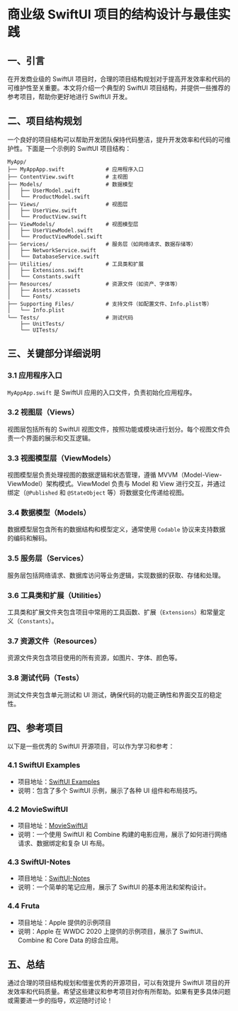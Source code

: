 # 商业级 SwiftUI 项目的结构设计与最佳实践

## 一、引言

在开发商业级的 SwiftUI 项目时，合理的项目结构规划对于提高开发效率和代码的可维护性至关重要。本文将介绍一个典型的 SwiftUI 项目结构，并提供一些推荐的参考项目，帮助你更好地进行 SwiftUI 开发。

## 二、项目结构规划

一个良好的项目结构可以帮助开发团队保持代码整洁，提升开发效率和代码的可维护性。下面是一个示例的 SwiftUI 项目结构：

```plaintext
MyApp/
├── MyAppApp.swift             # 应用程序入口
├── ContentView.swift          # 主视图
├── Models/                    # 数据模型
│   ├── UserModel.swift
│   └── ProductModel.swift
├── Views/                     # 视图层
│   ├── UserView.swift
│   └── ProductView.swift
├── ViewModels/                # 视图模型层
│   ├── UserViewModel.swift
│   └── ProductViewModel.swift
├── Services/                  # 服务层（如网络请求、数据存储等）
│   ├── NetworkService.swift
│   └── DatabaseService.swift
├── Utilities/                 # 工具类和扩展
│   ├── Extensions.swift
│   └── Constants.swift
├── Resources/                 # 资源文件（如资产、字体等）
│   ├── Assets.xcassets
│   └── Fonts/
├── Supporting Files/          # 支持文件（如配置文件、Info.plist等）
│   └── Info.plist
└── Tests/                     # 测试代码
    ├── UnitTests/
    └── UITests/
```

## 三、关键部分详细说明

### 3.1 应用程序入口

`MyAppApp.swift` 是 SwiftUI 应用的入口文件，负责初始化应用程序。

### 3.2 视图层（Views）

视图层包括所有的 SwiftUI 视图文件，按照功能或模块进行划分。每个视图文件负责一个界面的展示和交互逻辑。

### 3.3 视图模型层（ViewModels）

视图模型层负责处理视图的数据逻辑和状态管理，遵循 MVVM（Model-View-ViewModel）架构模式。ViewModel 负责与 Model 和 View 进行交互，并通过绑定（`@Published` 和 `@StateObject` 等）将数据变化传递给视图。

### 3.4 数据模型（Models）

数据模型层包含所有的数据结构和模型定义，通常使用 `Codable` 协议来支持数据的编码和解码。

### 3.5 服务层（Services）

服务层包括网络请求、数据库访问等业务逻辑，实现数据的获取、存储和处理。

### 3.6 工具类和扩展（Utilities）

工具类和扩展文件夹包含项目中常用的工具函数、扩展（`Extensions`）和常量定义（`Constants`）。

### 3.7 资源文件（Resources）

资源文件夹包含项目使用的所有资源，如图片、字体、颜色等。

### 3.8 测试代码（Tests）

测试文件夹包含单元测试和 UI 测试，确保代码的功能正确性和界面交互的稳定性。

## 四、参考项目

以下是一些优秀的 SwiftUI 开源项目，可以作为学习和参考：

### 4.1 SwiftUI Examples

- 项目地址：[SwiftUI Examples](https://github.com/ivanvorobei/SwiftUI)
- 说明：包含了多个 SwiftUI 示例，展示了各种 UI 组件和布局技巧。

### 4.2 MovieSwiftUI

- 项目地址：[MovieSwiftUI](https://github.com/Dimillian/MovieSwiftUI)
- 说明：一个使用 SwiftUI 和 Combine 构建的电影应用，展示了如何进行网络请求、数据绑定和复杂 UI 布局。

### 4.3 SwiftUI-Notes

- 项目地址：[SwiftUI-Notes](https://github.com/maunsell/SwiftUI-Notes)
- 说明：一个简单的笔记应用，展示了 SwiftUI 的基本用法和架构设计。

### 4.4 Fruta

- 项目地址：Apple 提供的示例项目
- 说明：Apple 在 WWDC 2020 上提供的示例项目，展示了 SwiftUI、Combine 和 Core Data 的综合应用。

## 五、总结

通过合理的项目结构规划和借鉴优秀的开源项目，可以有效提升 SwiftUI 项目的开发效率和代码质量。希望这些建议和参考项目对你有所帮助。如果有更多具体问题或需要进一步的指导，欢迎随时讨论！
